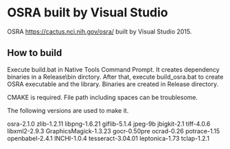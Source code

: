 # OSRA built by Visual Studio
OSRA <https://cactus.nci.nih.gov/osra/> built by Visual Studio 2015.

## How to build

Execute build.bat in Native Tools Command Prompt. It creates dependency binaries in a Release\bin dirctory. 
After that, execute build_osra.bat to create OSRA executable and the library. Binaries are created in Release directory.

CMAKE is required.
File path including spaces can be troublesome.

The following versions are used to make it.

osra-2.1.0
zlib-1.2.11
libpng-1.6.21
giflib-5.1.4
jpeg-9b
jbigkit-2.1
tiff-4.0.6
libxml2-2.9.3
GraphicsMagick-1.3.23
gocr-0.50pre
ocrad-0.26
potrace-1.15
openbabel-2.4.1
INCHI-1.0.4
tesseract-3.04.01
leptonica-1.73
tclap-1.2.1
